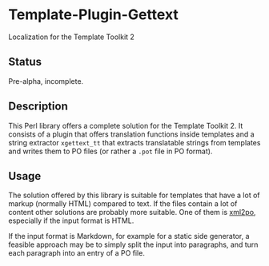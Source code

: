 # Template-Plugin-Gettext

Localization for the Template Toolkit 2

## Status

Pre-alpha, incomplete.

## Description

This Perl library offers a complete solution for the Template Toolkit 2.
It consists of a plugin that offers translation functions inside templates
and a string extractor `xgettext_tt` that extracts translatable strings
from templates and writes them to PO files (or rather a `.pot` file in PO
format).

## Usage

The solution offered by this library is suitable for templates that have
a lot of markup (normally HTML) compared to text.  If the files contain
a lot of content other solutions are probably more suitable.  One of them
is [xml2po](https://github.com/mate-desktop/mate-doc-utils/tree/master/xml2po),
especially if the input format is HTML.

If the input format is Markdown, for example for a static side generator,
a feasible approach may be to simply split the input into paragraphs, and
turn each paragraph into an entry of a PO file.
